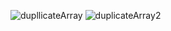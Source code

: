 ![dupllicateArray](https://github.com/ishraquearefin/Leet-Code-Practice/assets/49182411/77c180ec-b545-4587-866d-93b26b42ff42)
![duplicateArray2](https://github.com/ishraquearefin/Leet-Code-Practice/assets/49182411/dad37775-1b47-4f15-8c9c-a8436cb5c0b9)
